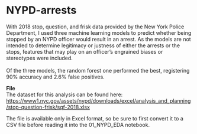 # NYPD-arrests
With 2018 stop, question, and frisk data provided by the New York Police Department, I used three machine learning models to predict whether being stopped by an NYPD officer would result in an arrest. As the models are not intended to determine legitimacy or justness of either the arrests or the stops, features that may play on an officer’s engrained biases or stereotypes were included.<br><br>Of the three models, the random forest one performed the best, registering 90% accuracy and 2.6% false positives.

<b>File</b><br>
The dataset for this analysis can be found here:<br>
https://www1.nyc.gov/assets/nypd/downloads/excel/analysis_and_planning/stop-question-frisk/sqf-2018.xlsx

The file is available only in Excel format, so be sure to first convert it to a CSV file before reading it into the 01_NYPD_EDA notebook.
